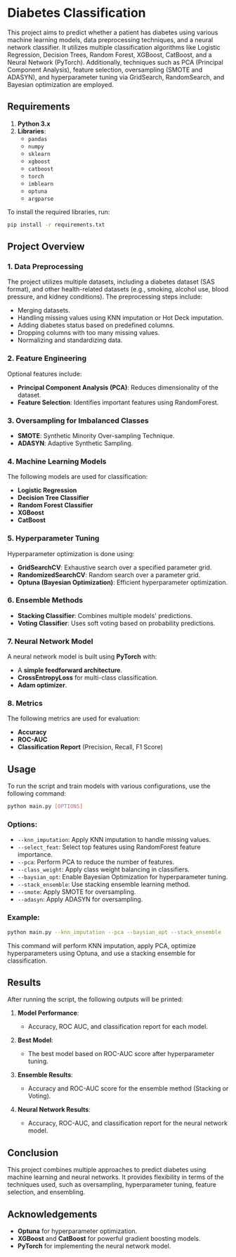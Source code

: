 # Diabetes Classification

This project aims to predict whether a patient has diabetes using various machine learning models, data preprocessing techniques, and a neural network classifier. It utilizes multiple classification algorithms like Logistic Regression, Decision Trees, Random Forest, XGBoost, CatBoost, and a Neural Network (PyTorch). Additionally, techniques such as PCA (Principal Component Analysis), feature selection, oversampling (SMOTE and ADASYN), and hyperparameter tuning via GridSearch, RandomSearch, and Bayesian optimization are employed.

## Requirements

1. **Python 3.x**
2. **Libraries**:
    - `pandas`
    - `numpy`
    - `sklearn`
    - `xgboost`
    - `catboost`
    - `torch`
    - `imblearn`
    - `optuna`
    - `argparse`
   
To install the required libraries, run:

```bash
pip install -r requirements.txt
```

## Project Overview

### 1. **Data Preprocessing**
The project utilizes multiple datasets, including a diabetes dataset (SAS format), and other health-related datasets (e.g., smoking, alcohol use, blood pressure, and kidney conditions). The preprocessing steps include:

- Merging datasets.
- Handling missing values using KNN imputation or Hot Deck imputation.
- Adding diabetes status based on predefined columns.
- Dropping columns with too many missing values.
- Normalizing and standardizing data.

### 2. **Feature Engineering**
Optional features include:

- **Principal Component Analysis (PCA)**: Reduces dimensionality of the dataset.
- **Feature Selection**: Identifies important features using RandomForest.

### 3. **Oversampling for Imbalanced Classes**
- **SMOTE**: Synthetic Minority Over-sampling Technique.
- **ADASYN**: Adaptive Synthetic Sampling.

### 4. **Machine Learning Models**
The following models are used for classification:

- **Logistic Regression**
- **Decision Tree Classifier**
- **Random Forest Classifier**
- **XGBoost**
- **CatBoost**

### 5. **Hyperparameter Tuning**
Hyperparameter optimization is done using:

- **GridSearchCV**: Exhaustive search over a specified parameter grid.
- **RandomizedSearchCV**: Random search over a parameter grid.
- **Optuna (Bayesian Optimization)**: Efficient hyperparameter optimization.

### 6. **Ensemble Methods**
- **Stacking Classifier**: Combines multiple models' predictions.
- **Voting Classifier**: Uses soft voting based on probability predictions.

### 7. **Neural Network Model**
A neural network model is built using **PyTorch** with:

- A **simple feedforward architecture**.
- **CrossEntropyLoss** for multi-class classification.
- **Adam optimizer**.

### 8. **Metrics**
The following metrics are used for evaluation:

- **Accuracy**
- **ROC-AUC**
- **Classification Report** (Precision, Recall, F1 Score)

## Usage

To run the script and train models with various configurations, use the following command:

```bash
python main.py [OPTIONS]
```

### Options:

- `--knn_imputation`: Apply KNN imputation to handle missing values.
- `--select_feat`: Select top features using RandomForest feature importance.
- `--pca`: Perform PCA to reduce the number of features.
- `--class_weight`: Apply class weight balancing in classifiers.
- `--baysian_opt`: Enable Bayesian Optimization for hyperparameter tuning.
- `--stack_ensemble`: Use stacking ensemble learning method.
- `--smote`: Apply SMOTE for oversampling.
- `--adasyn`: Apply ADASYN for oversampling.

### Example:

```bash
python main.py --knn_imputation --pca --baysian_opt --stack_ensemble
```

This command will perform KNN imputation, apply PCA, optimize hyperparameters using Optuna, and use a stacking ensemble for classification.

## Results

After running the script, the following outputs will be printed:

1. **Model Performance**:
   - Accuracy, ROC AUC, and classification report for each model.
   
2. **Best Model**:
   - The best model based on ROC-AUC score after hyperparameter tuning.

3. **Ensemble Results**:
   - Accuracy and ROC-AUC score for the ensemble method (Stacking or Voting).

4. **Neural Network Results**:
   - Accuracy, ROC-AUC, and classification report for the neural network model.

## Conclusion

This project combines multiple approaches to predict diabetes using machine learning and neural networks. It provides flexibility in terms of the techniques used, such as oversampling, hyperparameter tuning, feature selection, and ensembling.

## Acknowledgements

- **Optuna** for hyperparameter optimization.
- **XGBoost** and **CatBoost** for powerful gradient boosting models.
- **PyTorch** for implementing the neural network model.
